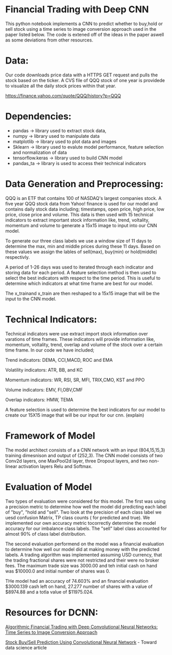 # Financial Trading with Deep CNN


This python notebook implements a CNN to predict whether to buy,hold or sell stock using a time series to image conversion approach used in the paper listed below. The code is extened off of the ideas in the paper aswell as some deviations from other resources. 

# Data: 

Our code downloads price data with a HTTPS GET request and pulls the stock based on the ticker. 
A CVS file of QQQ stock of one year is providede to visualize all the daily stock prices within that year.

https://finance.yahoo.com/quote/QQQ/history?p=QQQ

# Dependencies: 
 
  * pandas -> library used to extract stock data, 
  * numpy ->  library used to manipulate data 
  * matplotlib -> library used to plot data and images 
  * Sklearn -> library used to evalute model performance, feature selection and normalization of data 
  * tensorflow.keras ->  library used to build CNN model 
  * pandas_ta -> library is used to access their technical indicators 

# Data Generation and Preprocessing: 

QQQ is an ETF that contains 100 of NASDAQ's largest companies stock. A five year QQQ stock data from Yahoo! finance is used for our model and contains daily stock data including; timestamps, open price, high price, low price, close price and volume. This data is then used with 15 technical indicators to extract important stock information like, trend, voltality, momentum and volume to generate a 15x15 image to input into our CNN model. 

To generate our three class labels we use a window size of 11 days to determine the max, min and middle prices during these 11 days. Based on these values we assign the lables of sell(max), buy(min) or hold(middle) respectivly. 

A period of 1-26 days was used to iterated through each indicator and storing data for each period. A feature selection method is then used to select the best indicators with respect to the time period. This is useful to determine which indicators at what time frame are best for our model. 

The x_trainand x_train are then reshaped to a 15x15 image that will be the input to the CNN model. 


# Technical Indicators: 

Technical indicators were use extract import stock information over varations of time frames. These indicators will provide information like, momentum, voltality, trend, overlap and volume of the stock over a certain time frame. In our code we have included; 
  
   Trend indicators: DEMA, CCI,MACD, ROC and EMA 
   
   Volatility indicators: ATR, BB, and KC 
   
   Momentum indicators: WR, RSI, SR, MFI, TRIX,CMO, KST and PPO
   
   Volume indicators: EMV, FI,OBV,CMF
   
   Overlap indicators: HMW, TEMA

 A feature selection is used to determine the best indicators for our model to create our 15X15 image that will be our input for our cnn. (explain) 


# Framework of Model 

The model architect consists of a a CNN network with an input (804,15,15,3) training dimesnison  and output of (252,3). The CNN model consists of two Conv2d layers, one MaxPool2d layer, three Dropout layers, and two non-linear activation layers Relu and Softmax.  

# Evaluation of Model 

Two types of evaluation were considered for this model. The first was using a precision metric to determine how well the model did predicting each label of "buy", "hold and "sell". Two look at the precision of each class label we uesd  confusion Matrix, TP class counts ( for predicted and true). We implemented our own accuracy metric tocorrectly determine the model accuracy for our imbalance class labels.  The "sell" label class accounted for almost 90% of class label distribution. 

The second evaluation performend on the model was a financial evaluation to determine how well our model did at making money with the predicted labels. A trading algorithm was implemented assuming USD currency, that the trading fractional shares were not restricted and their were no broker fees. The maximum trade size was 3000.00 and teh initial cash on hand was $10000.0 and initial number of shares was 0. 


THe model had an accuracy of 74.603% and an financial evaluation  $3000.139 cash left on hand, 27.277 number of shares with a value of $8974.88 and a totla value of $11975.024. 



# Resources for DCNN:

[Algorithmic Financial Trading with Deep Convolutional Neural Networks: Time Series to Image Conversion Approach](https://www.researchgate.net/publication/324802031_Algorithmic_Financial_Trading_with_Deep_Convolutional_Neural_Networks_Time_Series_to_Image_Conversion_Approach)

[Stock Buy/Sell Prediction Using Convolutional Neural Network](https://towardsdatascience.com/stock-market-action-prediction-with-convnet-8689238feae3) - Toward data science article




